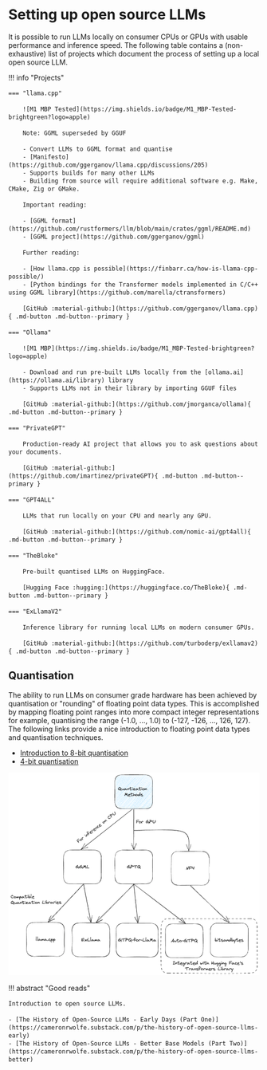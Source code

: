 # Setting up open source LLMs

It is possible to run LLMs locally on consumer CPUs or GPUs with usable performance and inference speed. The following table contains a (non-exhaustive) list of projects which document the process of setting up a local open source LLM.

!!! info "Projects"

    === "llama.cpp"

        ![M1 MBP Tested](https://img.shields.io/badge/M1_MBP-Tested-brightgreen?logo=apple)

        Note: GGML superseded by GGUF

        - Convert LLMs to GGML format and quantise
        - [Manifesto](https://github.com/ggerganov/llama.cpp/discussions/205)
        - Supports builds for many other LLMs
        - Building from source will require additional software e.g. Make, CMake, Zig or GMake.

        Important reading:

        - [GGML format](https://github.com/rustformers/llm/blob/main/crates/ggml/README.md)
        - [GGML project](https://github.com/ggerganov/ggml)

        Further reading:

        - [How llama.cpp is possible](https://finbarr.ca/how-is-llama-cpp-possible/)
        - [Python bindings for the Transformer models implemented in C/C++ using GGML library](https://github.com/marella/ctransformers)

        [GitHub :material-github:](https://github.com/ggerganov/llama.cpp){ .md-button .md-button--primary }

    === "Ollama"

        ![M1 MBP](https://img.shields.io/badge/M1_MBP-Tested-brightgreen?logo=apple)

        - Download and run pre-built LLMs locally from the [ollama.ai](https://ollama.ai/library) library
        - Supports LLMs not in their library by importing GGUF files

        [GitHub :material-github:](https://github.com/jmorganca/ollama){ .md-button .md-button--primary }

    === "PrivateGPT"

        Production-ready AI project that allows you to ask questions about your documents.

        [GitHub :material-github:](https://github.com/imartinez/privateGPT){ .md-button .md-button--primary }

    === "GPT4ALL"

        LLMs that run locally on your CPU and nearly any GPU.
        
        [GitHub :material-github:](https://github.com/nomic-ai/gpt4all){ .md-button .md-button--primary }

    === "TheBloke"

        Pre-built quantised LLMs on HuggingFace.

        [Hugging Face :hugging:](https://huggingface.co/TheBloke){ .md-button .md-button--primary }

    === "ExLlamaV2"

        Inference library for running local LLMs on modern consumer GPUs.

        [GitHub :material-github:](https://github.com/turboderp/exllamav2){ .md-button .md-button--primary }

## Quantisation

The ability to run LLMs on consumer grade hardware has been achieved by quantisation or "rounding" of floating point data types. This is accomplished by mapping floating point ranges into more compact integer representations for example, quantising the range (-1.0, ..., 1.0) to (-127, -126, ..., 126, 127). The following links provide a nice introduction to floating point data types and quantisation techniques.

- [Introduction to 8-bit quantisation](https://huggingface.co/blog/hf-bitsandbytes-integration)
- [4-bit quantisation](https://huggingface.co/blog/4bit-transformers-bitsandbytes)

![Quantisation methods](assets/images/quantisation-methods.png)

!!! abstract "Good reads"

    Introduction to open source LLMs.

    - [The History of Open-Source LLMs - Early Days (Part One)](https://cameronrwolfe.substack.com/p/the-history-of-open-source-llms-early)
    - [The History of Open-Source LLMs - Better Base Models (Part Two)](https://cameronrwolfe.substack.com/p/the-history-of-open-source-llms-better)